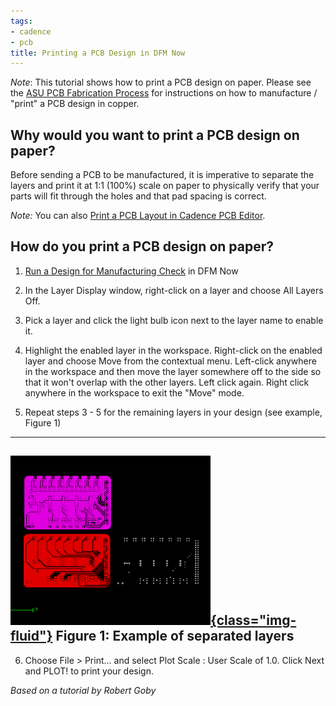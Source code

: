 ```yaml
---
tags:
- cadence
- pcb
title: Printing a PCB Design in DFM Now
---
```


*Note*: This tutorial shows how to print a PCB design on paper. Please see the [ASU PCB Fabrication Process](asu-pcb-fabrication-process.html) for instructions on how to manufacture / "print" a PCB design in copper.

## Why would you want to print a PCB design on paper?

Before sending a PCB to be manufactured, it is imperative to separate the layers and print it at 1:1 (100%) scale on paper to physically verify that your parts will fit through the holes and that pad spacing is correct.

*Note:* You can also [Print a PCB Layout in Cadence PCB Editor](printing-a-pcb-layout-in-cadence-pcb-editor.html).

## How do you print a PCB design on paper?

1.  [Run a Design for Manufacturing Check](running-a-design-for-manufacturing-check-in-dfm-now.html) in DFM Now

2.  In the Layer Display window, right-click on a layer and choose All Layers Off.

3.  Pick a layer and click the light bulb icon next to the layer name to enable it.

4.  Highlight the enabled layer in the workspace. Right-click on the enabled layer and choose Move from the contextual menu. Left-click anywhere in the workspace and then move the layer somewhere off to the side so that it won't overlap with the other layers. Left click again. Right click anywhere in the workspace to exit the "Move" mode.

5.  Repeat steps 3 - 5 for the remaining layers in your design (see example, Figure 1)

  ------------------------------------------------------------------------------
   [![](figures/figure_102.png){class="img-fluid"}](larger/image0205.png)
                      Figure 1: Example of separated layers
  ------------------------------------------------------------------------------

6.  Choose File > Print... and select Plot Scale : User Scale of 1.0. Click Next and PLOT! to print your design.

*Based on a tutorial by Robert Goby*

